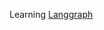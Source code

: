 Learning
[Langgraph](https://youtube.com/playlist?list=PLfaIDFEXuae16n2TWUkKq5PgJ0w6Pkwtg&si=h_iF96tkzotsRTxH)
